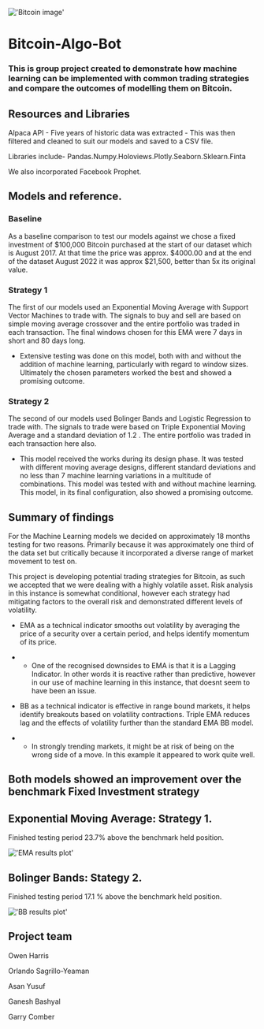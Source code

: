 


!['Bitcoin image'](./Resources/big-image-bitcoin-coin-svg.png)


# Bitcoin-Algo-Bot

### This is group project created to demonstrate how machine learning can be implemented with common trading strategies and compare the outcomes of modelling them on Bitcoin.


## Resources and Libraries

Alpaca API - Five years of historic data was extracted  - This was then filtered  and cleaned to suit our models and saved to a CSV file.

Libraries include- Pandas.Numpy.Holoviews.Plotly.Seaborn.Sklearn.Finta

We also incorporated Facebook Prophet.

## Models and reference.

### Baseline
As a baseline comparison to test our models against we chose a fixed investment of $100,000 Bitcoin purchased at the start of our dataset which is August 2017.
At that time the price was approx. $4000.00  and at the end of the dataset August 2022 it was approx $21,500, better than 5x its original value.

### Strategy 1
The first of our models used an Exponential Moving Average with Support Vector Machines to trade with. The signals to buy and sell are based on simple moving average crossover and the entire portfolio was traded in each transaction.
The final windows chosen for this EMA were 7 days in short and 80 days long.
*  Extensive testing was done on this model, both with and without the addition of machine learning, particularly with regard to window sizes. Ultimately the chosen parameters worked the best and showed a promising outcome.

### Strategy 2
The second of our models used Bolinger Bands and Logistic Regression to trade with. The signals to trade were based on Triple Exponential Moving Average and a standard deviation of 1.2 . The entire portfolio was traded in each transaction here also.
*  This model received the works during its design phase. It was tested with different moving average designs, different standard deviations and no less than 7 machine learning variations in a multitude of combinations. This model was tested with and without machine learning.
This model, in its final configuration, also showed a promising outcome.


## Summary of findings

For the Machine Learning models we decided on approximately 18 months testing for two reasons. Primarily because it was approximately one third of the data set but critically because it incorporated a diverse range of market movement to test on.

This project is developing potential trading strategies for Bitcoin, as such we accepted that we were dealing with a highly volatile asset. Risk analysis in this instance is somewhat conditional, however each strategy had mitigating factors to the overall risk and demonstrated different levels of volatility. 


*  EMA as a technical indicator
smooths out volatility by averaging the price of a security over a certain period,
and helps identify momentum of its price.

*  *  One of the recognised downsides to EMA is that it is a 
Lagging Indicator. In other words it is reactive rather than predictive, however in our use of machine learning in this instance, that doesnt seem to have been an issue.



*  BB as a technical indicator is effective in range bound markets, it helps identify breakouts based on volatility contractions.
Triple EMA reduces lag and the effects of volatility further than the standard EMA BB model. 

* *   In strongly trending markets, it might be at risk of being on the wrong side of a move. In this example it appeared to work quite well.




## Both models showed an improvement over the benchmark Fixed Investment strategy


## Exponential Moving Average: Strategy 1. 

Finished testing period 23.7% above the benchmark held position.

!['EMA results plot'](./Resources/Strategy_1_Backtested.png)

## Bolinger Bands: Stategy 2.


Finished testing period 17.1 % above the benchmark held position.

!['BB results plot'](./Resources/Strategy_2_Backtested.png)


## Project team


Owen Harris

Orlando Sagrillo-Yeaman

Asan Yusuf

Ganesh Bashyal

Garry Comber
